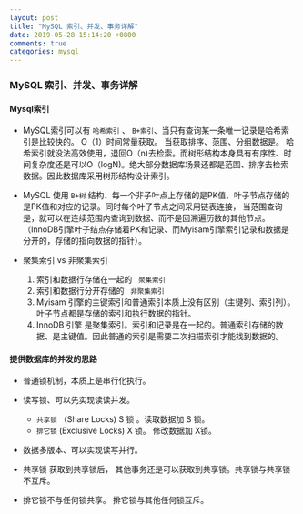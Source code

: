```yaml
---
layout: post
title: "MySQL 索引、并发、事务详解"
date: 2019-05-28 15:14:20 +0800
comments: true
categories: mysql
---
```


### MySQL 索引、并发、事务详解


#### Mysql索引

- MySQL索引可以有 `哈希索引` 、 `B+索引`、当只有查询某一条唯一记录是哈希索引是比较快的。 O（1）时间常量获取。 当获取排序、范围、分组数据是。 哈希索引就没法高效使用，退回O（n)去检索。而树形结构本身具有有序性、时间复杂度还是可以O（logN)。绝大部分数据库场景还都是范围、排序去检索数据。因此数据库采用树形结构设计索引。

- MySQL 使用 `B+树` 结构、每一个非子叶点上存储的是PK值、叶子节点存储的是PK值和对应的记录。同时每个叶子节点之间采用链表连接， 当范围查询是，就可以在连续范围内查询到数据、而不是回溯遍历数的其他节点。（InnoDB引擎叶子结点存储着PK和记录、而Myisam引擎索引记录和数据是分开的，存储的指向数据的指针）。

- 聚集索引 vs 非聚集索引

    1. 索引和数据行存储在一起的 ` 聚集索引`
    2. 索引和数据行分开存储的 ` 非聚集索引`
    3. Myisam 引擎的主键索引和普通索引本质上没有区别（主键列、索引列）。叶子节点都是存储的索引和执行数据的指针。
    4. InnoDB 引擎 是聚集索引。索引和记录是在一起的。普通索引存储的数据、是主键值。因此普通的索引是需要二次扫描索引才能找到数据的。



#### 提供数据库的并发的思路

- 普通锁机制，本质上是串行化执行。
- 读写锁、可以先实现读读并发。
    - `共享锁` （Share Locks) S 锁 。读取数据加 S 锁。
    - `排它锁`  (Exclusive Locks) X 锁。 修改数据加 X锁。
- 数据多版本、可以实现读写并行。

- 共享锁 获取到共享锁后， 其他事务还是可以获取到共享锁。共享锁与共享锁不互斥。
- 排它锁不与任何锁共享。 排它锁与其他任何锁互斥。

